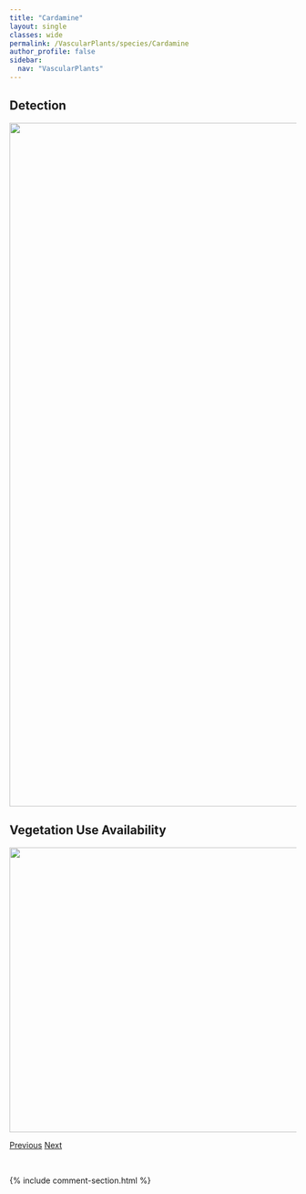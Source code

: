 ```yaml
---
title: "Cardamine"
layout: single
classes: wide
permalink: /VascularPlants/species/Cardamine
author_profile: false
sidebar:
  nav: "VascularPlants"
---
```


<h2>Detection</h2>

<a href="https://drive.google.com/uc?export=view&id=1cnhWd_T7nh7XZkWR64aNBds7yJPCSZU4">
<img src="https://drive.google.com/uc?export=view&id=1cnhWd_T7nh7XZkWR64aNBds7yJPCSZU4" height = "1200" width = "800">
</a>


<h2>Vegetation Use Availability</h2>

<a href="https://drive.google.com/uc?export=view&id=1k9_jQcQKwtAsVFvuOKCuuxNujZRIChZx">
<img src="https://drive.google.com/uc?export=view&id=1k9_jQcQKwtAsVFvuOKCuuxNujZRIChZx" height = "500" width = "1000">
</a>


<a href="/DevelopmentWebsite/VascularPlants/species/CaraganaArborescens" class="pagination--pager" title="Caragana arborescens">Previous</a> <a href="/DevelopmentWebsite/VascularPlants/species/CardaminePensylvanica" class="pagination--pager" title="Cardamine pensylvanica">Next</a>

<p>&nbsp;</p>

{% include comment-section.html %}

